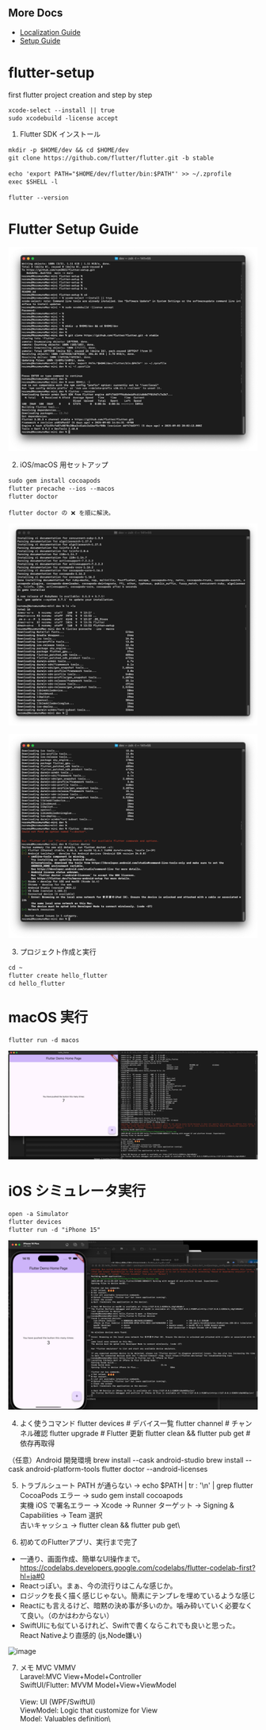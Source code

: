 ## More Docs
- [Localization Guide](Localization.md)
- [Setup Guide](README.md)
  
# flutter-setup
first flutter project creation and step by step

```
xcode-select --install || true
sudo xcodebuild -license accept
```

1. Flutter SDK インストール
```
mkdir -p $HOME/dev && cd $HOME/dev
git clone https://github.com/flutter/flutter.git -b stable

echo 'export PATH="$HOME/dev/flutter/bin:$PATH"' >> ~/.zprofile
exec $SHELL -l

flutter --version
```

# Flutter Setup Guide


![Flutter Setup Screenshot](images/flutter-screenshot1.png)


2. iOS/macOS 用セットアップ
```
sudo gem install cocoapods
flutter precache --ios --macos
flutter doctor

flutter doctor の ❌ を順に解決。
```

![Flutter Setup Screenshot](images/flutter-precache.png)

![Flutter Setup Screenshot](images/flutter-doctor.png)




3. プロジェクト作成と実行

```
cd ~
flutter create hello_flutter
cd hello_flutter
```

# macOS 実行
```
flutter run -d macos
```
![Flutter Setup Screenshot](images/hello-flutter-macos.png)


# iOS シミュレータ実行
```
open -a Simulator
flutter devices
flutter run -d "iPhone 15"
```
![Flutter Setup Screenshot](images/hello-flutter-iOS-simulator.png)

4. よく使うコマンド
flutter devices                 # デバイス一覧
flutter channel                 # チャンネル確認
flutter upgrade                 # Flutter 更新
flutter clean && flutter pub get # 依存再取得


（任意）Android 開発環境
brew install --cask android-studio
brew install --cask android-platform-tools
flutter doctor --android-licenses


5. トラブルシュート
PATH が通らない → echo $PATH | tr : '\n' | grep flutter\
CocoaPods エラー → sudo gem install cocoapods\
実機 iOS で署名エラー → Xcode → Runner ターゲット → Signing & Capabilities → Team 選択\
古いキャッシュ → flutter clean && flutter pub get\



6. 初めてのFlutterアプリ、実行まで完了
- 一通り、画面作成、簡単なUI操作まで。
https://codelabs.developers.google.com/codelabs/flutter-codelab-first?hl=ja#0
- Reactっぽい。まぁ、今の流行りはこんな感じか。
- ロジックを長く描く感じじゃない。簡素にテンプレを埋めているような感じ
- Reactにも言えるけど、暗黙の決め事が多いのか。噛み砕いていく必要なくて良い。（のかはわからない）
- SwiftUIにも似ているけれど、Swiftで書くならこれでも良いと思った。React Nativeより直感的 (js,Node嫌い)

<img width="913" height="653" alt="image" src="https://github.com/user-attachments/assets/d0ab2f9a-0ea7-47d5-93fb-f32eb68970d3" />

7. メモ MVC VMMV\
   Laravel:MVC View+Model+Controller\
   SwiftUI/Flutter: MVVM Model+View+ViewModel\
\
   View: UI (WPF/SwiftUI)\
   ViewModel: Logic that customize for View\
   Model: Valuables definition\

  
